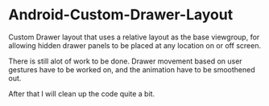 # Android-Custom-Drawer-Layout
Custom Drawer layout that uses a relative layout as the base viewgroup, for allowing hidden drawer panels to be placed at any location on or off screen.

There is still alot of work to be done. Drawer movement based on user gestures have to be worked on, and the animation have to be smoothened out.

After that I will clean up the code quite a bit.
